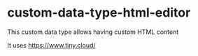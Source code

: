 # custom-data-type-html-editor
This custom data type allows having custom HTML content

It uses https://www.tiny.cloud/